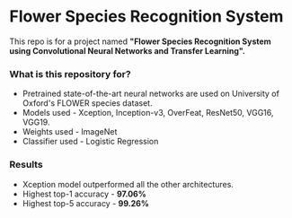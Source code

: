 # Flower Species Recognition System #

This repo is for a project named **"Flower Species Recognition System using Convolutional Neural Networks and Transfer Learning".**

### What is this repository for? ###

* Pretrained state-of-the-art neural networks are used on University of Oxford's FLOWER species dataset.
* Models used - Xception, Inception-v3, OverFeat, ResNet50, VGG16, VGG19.
* Weights used - ImageNet
* Classifier used - Logistic Regression

### Results ###
* Xception model outperformed all the other architectures.
* Highest top-1 accuracy - **97.06%**
* Highest top-5 accuracy - **99.26%**